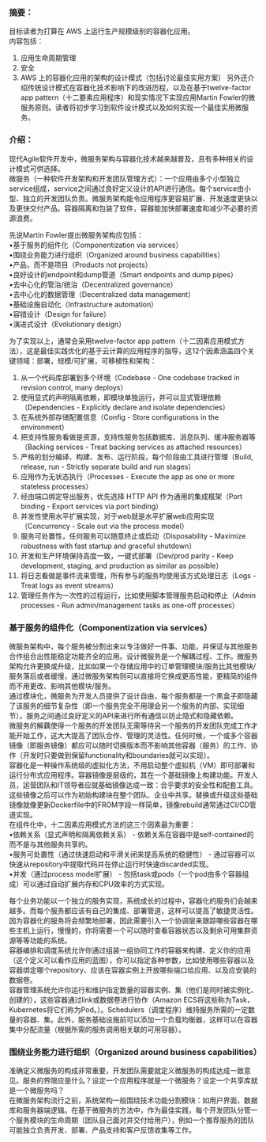 ### 摘要：  
目标读者为打算在 AWS 上运行生产规模级别的容器化应用。  
内容包括：  
1. 应用生命周期管理
2. 安全
3. AWS 上的容器化应用的架构的设计模式（包括讨论最佳实用方案）
另外还介绍传统设计模式在容器化技术影响下的改进历程，以及在基于twelve-factor app pattern（十二要素应用程序）和现实情况下实现应用Martin Fowler的微服务原则。读者将初步学习到软件设计模式以及如何实现一个最佳实用微服务。  



### 介绍：
现代Agile软件开发中，微服务架构与容器化技术越来越普及，且有多种相关的设计模式可供选择。  
微服务（一种软件开发架构和开发团队管理方式）：一个应用由多个小型独立service组成，service之间通过良好定义设计的API进行通信。每个service由小型、独立的开发团队负责。微服务架构能令应用程序更容易扩展、开发速度更快以及更快交付产品。容器隔离和包装了软件，容器能加快部署速度和减少不必要的资源浪费。  

先说Martin Fowler提出微服务架构应包括：  
    •基于服务的组件化（Componentization via services）  
    •围绕业务能力进行组织（Organized around business capabilities）  
    •产品，而不是项目（Products not projects）  
    •良好设计的endpoint和dump管道（Smart endpoints and dump pipes）  
    •去中心化的管治/统治（Decentralized governance）  
    •去中心化的数据管理（Decentralized data management）  
    •基础设施自动化（Infrastructure automation）  
    •容错设计（Design for failure）  
    •演进式设计（Evolutionary design）  

为了实现以上，通常会采用twelve-factor app pattern（十二因素应用模式方法），这是最佳实践优化的基于云计算的应用程序的指导，这12个因素涵盖四个关键领域：部署，规模/可扩展，可移植性和架构：  
1. 从一个代码库部署到多个环境（Codebase - One codebase tracked in revision control, many deploys）
2. 使用显式的声明隔离依赖，即模块单独运行，并可以显式管理依赖（Dependencies - Explicitly declare and isolate dependencies）
3. 在系统外部存储配置信息（Config - Store configurations in the environment）
4. 把支持性服务看做是资源，支持性服务包括数据库、消息队列、缓冲服务器等（Backing services - Treat backing services as attached resources）
5. 严格的划分编译、构建、发布、运行阶段，每个阶段由工具进行管理（Build, release, run - Strictly separate build and run stages）
6. 应用作为无状态执行（Processes - Execute the app as one or more stateless processes）
7. 经由端口绑定导出服务，优先选择 HTTP API 作为通用的集成框架（Port binding - Export services via port binding）
8. 并发性使用水平扩展实现，对于web就是水平扩展web应用实现（Concurrency - Scale out via the process model）
9. 服务可处置性，任何服务可以随意终止或启动（Disposability - Maximize robustness with fast startup and graceful shutdown）
10. 开发和生产环境保持高度一致，一键式部署（Dev/prod parity - Keep development, staging, and production as similar as possible）
11. 将日志看做是事件流来管理，所有参与的服务均使用该方式处理日志（Logs - Treat logs as event streams）
12. 管理任务作为一次性的过程运行，比如使用脚本管理服务启动和停止（Admin processes - Run admin/management tasks as one-off processes）



### 基于服务的组件化（Componentization via services）
微服务架构中，每个服务被分割出来以专注做好一件事、功能，并保证与其他服务合作组合出性能稳定功能齐全的应用。设计微服务是一个解耦过程、工作。微服务架构允许更换或升级，比如如果一个存储应用中的订单管理模块/服务比其他模块/服务落后或者缓慢，通过微服务架构则可以直接将它换成更高性能，更精简的组件而不用更改、影响其他模块/服务。  
通过模块化，微服务为开发人员提供了设计自由，每个服务都是一个黑盒子即隐藏了该服务的细节复杂性（即一个服务完全不用理会另一个服务的内部、实现细节）。服务之间通过良好定义的API来进行所有通信以防止隐式和隐藏依赖。  
微服务的解藕使得一个服务的开发团队无需等待另一个服务的开发团队完成工作才能开始工作，这大大提高了团队合作、管理的灵活性。任何时候，一个或多个容器镜像（即服务镜像）都应可以随时切换版本而不影响其他容器（服务）的工作、协作（开发时只要做到保留functionality和boundaries就可以实现）。  
容器化是一种操作系统级的虚拟化方法，不用启动整个虚拟机（VM）即可部署和运行分布式应用程序。容器镜像是层级的，其在一个基础镜像上构建功能。开发人员，运营团队和IT领导者应就基础镜像达成一致：合乎要求的安全性和配套工具。这些镜像之后可以作为初始构建块在整个团队、企业中共享。替换或升级这些基础镜像就像更新Dockerfile中的FROM字段一样简单，镜像rebuild通常通过CI/CD管道实现。  
在组件化中，十二因素应用模式方法的这三个因素最为重要：  
    •依赖关系（显式声明和隔离依赖关系） - 依赖关系在容器中是self-contained的而不是与其他服务共享的。  
    •服务可处置性（通过快速启动和平滑关闭来提高系统的稳健性） - 通过容器可以快速从repository中提取代码并在停止运行时快速discarded实现。  
    •并发（通过process model扩展） - 包括task或pods（一个pod由多个容器组成）可以通过自动扩展内存和CPU效率的方式实现。  
  
每个业务功能以一个独立的服务实现，系统成长的过程中，容器化的服务们会越来越多。而每个服务都应该有自己的集成、部署管道，这样可以提高了敏捷灵活性。因为容器化的服务将会频繁地部署，因此需要引入一个协调层来跟踪哪些容器在哪些主机上运行，慢慢的，你将需要一个可以随时查看容器状态以及剩余可用集群资源等等功能的系统。  
容器编排和调度系统允许你通过组装一组协同工作的容器来构建、定义你的应用（这个定义可以看作应用的蓝图），你可以指定各种参数，比如使用哪些容器以及容器绑定哪个repository、应该在容器实例上开放哪些端口给应用、以及应安装的数据卷。  
容器管理系统允许你运行和维护指定数量的容器实例、集（他们是同时被实例化、创建的），这些容器通过link或数据卷进行协作（Amazon ECS将这些称为Task，Kubernetes将它们称为Pod。）。Schedulers（调度程序）维持服务所需的一定数量的容器、集。此外，服务基础设施前可以添加一个负载均衡器，这样可以在容器集中分配流量（根据所需的服务调用相关联的可用容器）。  



### 围绕业务能力进行组织（Organized around business capabilities）
准确定义微服务的构成非常重要，开发团队需要就定义微服务的构成达成一致意见。服务的界限应是什么？设定一个应用程序就是一个微服务？设定一个共享库就是一个微服务吗？  
在微服务架构流行之前，系统架构一般围绕技术功能分割模块：如用户界面，数据库和服务器端逻辑。在基于微服务的方法中，作为最佳实践，每个开发团队分管一个服务模块的生命周期（团队自己面对并交付给用户），例如一个推荐服务的团队可能独立负责开发、部署、产品支持和客户反馈收集等工作。  
